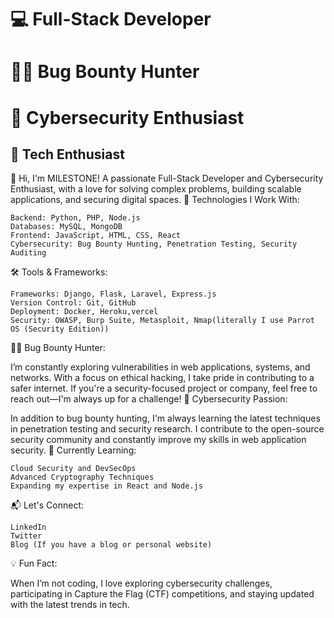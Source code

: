 # **💻 Full-Stack Developer**
# **🕵️‍♂️ Bug Bounty Hunter**
# **🔐 Cybersecurity Enthusiast**
## **🚀 Tech Enthusiast**


👋 Hi, I'm MILESTONE!
A passionate Full-Stack Developer and Cybersecurity Enthusiast, with a love for solving complex problems, building scalable applications, and securing digital spaces.
🚀 Technologies I Work With:

    Backend: Python, PHP, Node.js
    Databases: MySQL, MongoDB
    Frontend: JavaScript, HTML, CSS, React
    Cybersecurity: Bug Bounty Hunting, Penetration Testing, Security Auditing

🛠️ Tools & Frameworks:

    Frameworks: Django, Flask, Laravel, Express.js
    Version Control: Git, GitHub
    Deployment: Docker, Heroku,vercel
    Security: OWASP, Burp Suite, Metasploit, Nmap(literally I use Parrot OS (Security Edition))

🕵️‍♂️ Bug Bounty Hunter:

I’m constantly exploring vulnerabilities in web applications, systems, and networks. With a focus on ethical hacking, I take pride in contributing to a safer internet. If you're a security-focused project or company, feel free to reach out—I'm always up for a challenge!
🔐 Cybersecurity Passion:

In addition to bug bounty hunting, I'm always learning the latest techniques in penetration testing and security research. I contribute to the open-source security community and constantly improve my skills in web application security.
🌱 Currently Learning:

    Cloud Security and DevSecOps
    Advanced Cryptography Techniques
    Expanding my expertise in React and Node.js

📬 Let's Connect:

    LinkedIn
    Twitter
    Blog (If you have a blog or personal website)

💡 Fun Fact:

When I’m not coding, I love exploring cybersecurity challenges, participating in Capture the Flag (CTF) competitions, and staying updated with the latest trends in tech.

